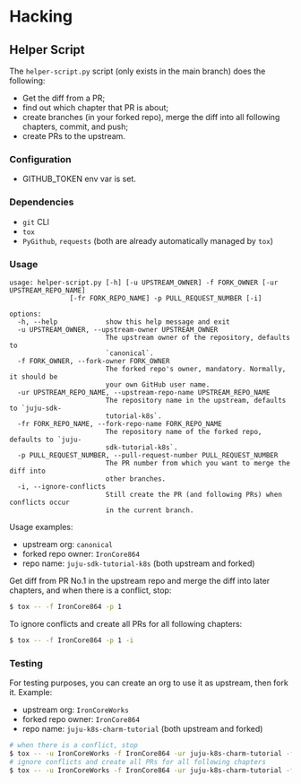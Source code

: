 # Hacking

## Helper Script

The `helper-script.py` script (only exists in the main branch) does the following:

- Get the diff from a PR;
- find out which chapter that PR is about;
- create branches (in your forked repo), merge the diff into all following chapters, commit, and push;
- create PRs to the upstream.

### Configuration

- GITHUB_TOKEN env var is set.

### Dependencies

- `git` CLI
- `tox`
- `PyGithub`, `requests` (both are already automatically managed by `tox`)

### Usage

```console
usage: helper-script.py [-h] [-u UPSTREAM_OWNER] -f FORK_OWNER [-ur UPSTREAM_REPO_NAME]
               [-fr FORK_REPO_NAME] -p PULL_REQUEST_NUMBER [-i]

options:
  -h, --help            show this help message and exit
  -u UPSTREAM_OWNER, --upstream-owner UPSTREAM_OWNER
                        The upstream owner of the repository, defaults to
                        `canonical`.
  -f FORK_OWNER, --fork-owner FORK_OWNER
                        The forked repo's owner, mandatory. Normally, it should be
                        your own GitHub user name.
  -ur UPSTREAM_REPO_NAME, --upstream-repo-name UPSTREAM_REPO_NAME
                        The repository name in the upstream, defaults to `juju-sdk-
                        tutorial-k8s`.
  -fr FORK_REPO_NAME, --fork-repo-name FORK_REPO_NAME
                        The repository name of the forked repo, defaults to `juju-
                        sdk-tutorial-k8s`.
  -p PULL_REQUEST_NUMBER, --pull-request-number PULL_REQUEST_NUMBER
                        The PR number from which you want to merge the diff into
                        other branches.
  -i, --ignore-conflicts
                        Still create the PR (and following PRs) when conflicts occur
                        in the current branch.
```

Usage examples:

- upstream org: `canonical`
- forked repo owner: `IronCore864`
- repo name: `juju-sdk-tutorial-k8s` (both upstream and forked)

Get diff from PR No.1 in the upstream repo and merge the diff into later chapters, and when there is a conflict, stop:

```bash
$ tox -- -f IronCore864 -p 1
```

To ignore conflicts and create all PRs for all following chapters:

```bash
$ tox -- -f IronCore864 -p 1 -i
```

### Testing

For testing purposes, you can create an org to use it as upstream, then fork it. Example:

- upstream org: `IronCoreWorks`
- forked repo owner: `IronCore864`
- repo name: `juju-k8s-charm-tutorial` (both upstream and forked)

```bash
# when there is a conflict, stop
$ tox -- -u IronCoreWorks -f IronCore864 -ur juju-k8s-charm-tutorial -fr juju-k8s-charm-tutorial -p 1
# ignore conflicts and create all PRs for all following chapters
$ tox -- -u IronCoreWorks -f IronCore864 -ur juju-k8s-charm-tutorial -fr juju-k8s-charm-tutorial -p 1 -i
```
